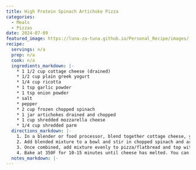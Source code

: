 ```yaml
---
title: High Protein Spinach Artichoke Pizza
categories: 
  - Meals
  - Pizzas
date: 2024-07-09
featured_image: https://luna-za-tuna.github.io/Personal_Recipe/images/
recipe:
  servings: n/a
  prep: n/a
  cook: n/a
  ingredients_markdown: |-
    * 1 1/2 cup cottage cheese (drained)
    * 1/2 cup plain greek yogurt
    * 1/4 cup ricotta
    * 1 tsp garlic powder
    * 1 tsp onion powder
    * salt
    * pepper
    * 2 cup frozen chopped spinach
    * 1 jar artichokes drained and chopped
    * 1 cup shredded mozzarella cheese
    * 1/4 cup shredded parm
  directions_markdown: |-
    1. In a blender or food processor, blend together cottage cheese, yogurt, ricotta, onion powder, garlic powder, salt, and pepper
    2. Add blended mixture to a bowl and stir in chopped spinach and artichokes and some of the mozzarella and parm
    3. Once combined, add mixture evenly to pizza/flatbread and top with remaining cheese
    4. Bake at 350F for 10-15 minutes until cheese has melted. You can broil for the last 2 minutes to brown the cheese on top
  notes_markdown: |-
---
```

